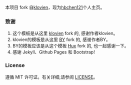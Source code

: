 本项目 fork 自[klovien](https://github.com/klovien/klovien.github.io)，现为[hbchen121](https://hbchen121.github.io/)个人主页。


### 致谢

1. 这个模板是从这里 [klovien](https://github.com/klovien/klovien.github.io) fork 的, 感谢作者klovien。
1. klovien的模板是从这里 [BY](https://github.com/qiubaiying/qiubaiying.github.io) fork 的, 感谢作者BY。
2. BY的模板应该是从这个模板 [Hux](https://github.com/Huxpro/huxpro.github.io) fork 的, 也一起感谢一下。
3. 感谢 Jekyll、Github Pages 和 Bootstrap!

### License

遵循 MIT 许可证。有关详细,请参阅 [LICENSE](https://github.com/klovien/klovien.github.io/blob/master/LICENSE)。
